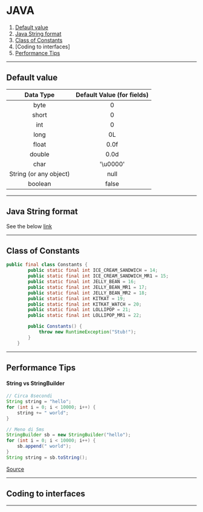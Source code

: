 # JAVA


1. [Default value](#default-value)
2. [Java String format](#java-string-format)
3. [Class of Constants](#class-of-constants)
4. [Coding to interfaces]
4. [Performance Tips](#performance-tips)

---

## Default value

| Data Type |	Default Value (for fields) |
| :---------: | :--------------------------: |
| byte | 0 |
| short | 0 |
| int	| 0 |
| long | 0L |
| float	| 0.0f |
| double | 0.0d | 
| char	| '\u0000' |
| String (or any object) | null |
| boolean	| false |


---

## Java String format
See the below [link](https://examples.javacodegeeks.com/core-java/lang/string/java-string-format-example/)


---


## Class of Constants
``` java
public final class Constants {
        public static final int ICE_CREAM_SANDWICH = 14;
        public static final int ICE_CREAM_SANDWICH_MR1 = 15;
        public static final int JELLY_BEAN = 16;
        public static final int JELLY_BEAN_MR1 = 17;
        public static final int JELLY_BEAN_MR2 = 18;
        public static final int KITKAT = 19;
        public static final int KITKAT_WATCH = 20;
        public static final int LOLLIPOP = 21;
        public static final int LOLLIPOP_MR1 = 22;

        public Constants() {
            throw new RuntimeException("Stub!");
        }
    }
```

---

## Performance Tips
#### String vs StringBuilder
``` java
// Circa 8secondi
String string = "hello";
for (int i = 0; i < 10000; i++) {
    string += " world";
}

// Meno di 5ms
StringBuilder sb = new StringBuilder("hello");
for (int i = 0; i < 10000; i++) {
    sb.append(" world");
}
String string = sb.toString();
```
[Source](https://www.toptal.com/android/android-performance-tips-tools)

---

## Coding to interfaces


---

